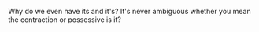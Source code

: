 Why do we even have its and it's? It's never ambiguous whether you mean the contraction or possessive is it?

